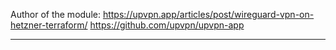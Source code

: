 Author of the module:
https://upvpn.app/articles/post/wireguard-vpn-on-hetzner-terraform/
https://github.com/upvpn/upvpn-app

---

